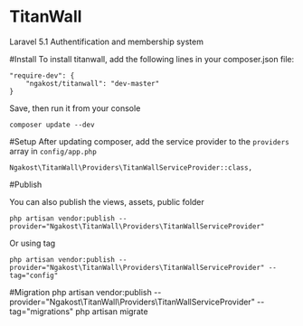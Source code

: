 # TitanWall
Laravel 5.1 Authentification and membership system

#Install
To install titanwall, add the following lines in your composer.json file:
	
	"require-dev": {
		"ngakost/titanwall": "dev-master"
	}

Save, then run it from your console

	composer update --dev

#Setup
After updating composer, add the service provider to the `providers` array in `config/app.php`

	Ngakost\TitanWall\Providers\TitanWallServiceProvider::class,

#Publish

You can also publish the views, assets, public folder

	php artisan vendor:publish --provider="Ngakost\TitanWall\Providers\TitanWallServiceProvider"

Or using tag

	php artisan vendor:publish --provider="Ngakost\TitanWall\Providers\TitanWallServiceProvider" --tag="config"
	
#Migration
	php artisan vendor:publish --provider="Ngakost\TitanWall\Providers\TitanWallServiceProvider" --tag="migrations"
	php artisan migrate
